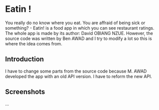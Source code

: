 # Eatin ! 
You really do no know where you eat. You are affraid of being sick or something? - Eatin! is a food app in which you can see restaurant ratings.
The whole app is made by its author: David OBIANG NZUE. However, the source code was written by Ben AWAD and I try to modify a lot  so this is where the idea comes from.

## Introduction

I have to change some parts from the source code because M. AWAD developed the app with an old API version. I have to reform the new API.

## Screenshots

... 
